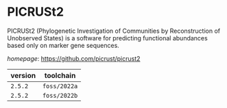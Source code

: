 # PICRUSt2

PICRUSt2 (Phylogenetic Investigation of Communities by  Reconstruction of Unobserved States) is a software for predicting  functional abundances based only on marker gene sequences.

*homepage*: <https://github.com/picrust/picrust2>

version | toolchain
--------|----------
``2.5.2`` | ``foss/2022a``
``2.5.2`` | ``foss/2022b``
